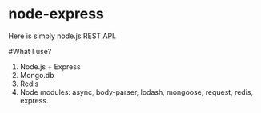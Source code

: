 # node-express
Here is simply node.js REST API.

#What I use?
1. Node.js + Express
2. Mongo.db
3. Redis
4. Node modules: async, body-parser, lodash, mongoose, request, redis, express.
